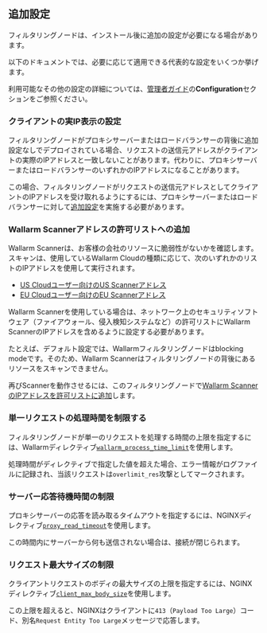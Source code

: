 ##   追加設定

フィルタリングノードは、インストール後に追加の設定が必要になる場合があります。

以下のドキュメントでは、必要に応じて適用できる代表的な設定をいくつか挙げます。

利用可能なその他の設定の詳細については、[管理者ガイド](admin-intro-en.md)の**Configuration**セクションをご参照ください。

### クライアントの実IP表示の設定

フィルタリングノードがプロキシサーバーまたはロードバランサーの背後に追加設定なしでデプロイされている場合、リクエストの送信元アドレスがクライアントの実際のIPアドレスと一致しないことがあります。代わりに、プロキシサーバーまたはロードバランサーのいずれかのIPアドレスになることがあります。

この場合、フィルタリングノードがリクエストの送信元アドレスとしてクライアントのIPアドレスを受け取れるようにするには、プロキシサーバーまたはロードバランサーに対して[追加設定](using-proxy-or-balancer-en.md)を実施する必要があります。

### Wallarm Scannerアドレスの許可リストへの追加

Wallarm Scannerは、お客様の会社のリソースに脆弱性がないかを確認します。スキャンは、使用しているWallarm Cloudの種類に応じて、次のいずれかのリストのIPアドレスを使用して実行されます。

* [US Cloudユーザー向けのUS Scannerアドレス](scanner-address-us-cloud.md)
* [EU Cloudユーザー向けのEU Scannerアドレス](scanner-address-eu-cloud.md)

Wallarm Scannerを使用している場合は、ネットワーク上のセキュリティソフトウェア（ファイアウォール、侵入検知システムなど）の許可リストにWallarm ScannerのIPアドレスを含めるように設定する必要があります。

たとえば、デフォルト設定では、Wallarmフィルタリングノードはblocking modeです。そのため、Wallarm Scannerはフィルタリングノードの背後にあるリソースをスキャンできません。

再びScannerを動作させるには、このフィルタリングノードで[Wallarm ScannerのIPアドレスを許可リストに追加](scanner-ips-allowlisting.md)します。

### 単一リクエストの処理時間を制限する

フィルタリングノードが単一のリクエストを処理する時間の上限を指定するには、Wallarmディレクティブ[`wallarm_process_time_limit`](configure-parameters-en.md#wallarm_process_time_limit)を使用します。

処理時間がディレクティブで指定した値を超えた場合、エラー情報がログファイルに記録され、当該リクエストは`overlimit_res`攻撃としてマークされます。

### サーバー応答待機時間の制限

プロキシサーバーの応答を読み取るタイムアウトを指定するには、NGINXディレクティブ[`proxy_read_timeout`](https://nginx.org/en/docs/http/ngx_http_proxy_module.html#proxy_read_timeout)を使用します。

この時間内にサーバーから何も送信されない場合は、接続が閉じられます。

### リクエスト最大サイズの制限

クライアントリクエストのボディの最大サイズの上限を指定するには、NGINXディレクティブ[`client_max_body_size`](https://nginx.org/en/docs/http/ngx_http_core_module.html#client_max_body_size)を使用します。

この上限を超えると、NGINXはクライアントに`413`（`Payload Too Large`）コード、別名`Request Entity Too Large`メッセージで応答します。